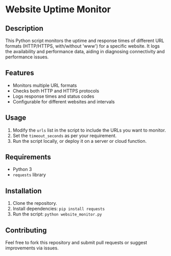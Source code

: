 # Website Uptime Monitor

## Description
This Python script monitors the uptime and response times of different URL formats (HTTP/HTTPS, with/without 'www') for a specific website. It logs the availability and performance data, aiding in diagnosing connectivity and performance issues.

## Features
- Monitors multiple URL formats
- Checks both HTTP and HTTPS protocols
- Logs response times and status codes
- Configurable for different websites and intervals

## Usage
1. Modify the `urls` list in the script to include the URLs you want to monitor.
2. Set the `timeout_seconds` as per your requirement.
3. Run the script locally, or deploy it on a server or cloud function.

## Requirements
- Python 3
- `requests` library

## Installation
1. Clone the repository.
2. Install dependencies: `pip install requests`
3. Run the script: `python website_monitor.py`

## Contributing
Feel free to fork this repository and submit pull requests or suggest improvements via issues.
